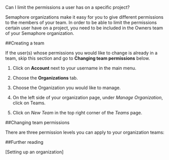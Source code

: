 Can I limit the permissions a user has on a specific project?

 Semaphore organizations make it easy for you to give different permissions to 
the members of your team. In order to be able to limit the permissions certain 
user have on a project, you need to be included in the Owners team of your 
Semaphore organization.

##Creating a team

If the user(s) whose permissions you would like to change is already in a team, 
skip this section and go to **Changing team permissions** below.

1. Click on **Account** next to your username in the main menu.

2. Choose the **Organizations** tab.

3. Choose the Organization you would like to manage.

4. On the left side of your organization page, under _Manage Organization_, 
click on Teams.

5. Click on *New Team* in the top right corner of the _Teams_ page.

##Changing team permissions

There are three permission levels you can apply to your organization teams: 


##Further reading

[Setting up an organization]
